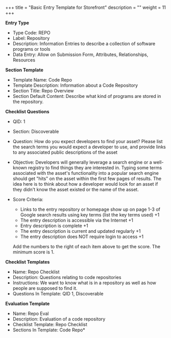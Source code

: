 +++
title = "Basic Entry Template for Storefront"
description = ""
weight = 11
+++

**Entry Type**
* Type Code: REPO
* Label: Repository
* Description: Information Entries to describe a collection of software programs or tools
* Data Entry: Allow on Submission Form, Attributes, Relationships, Resources

**Section Template**
* Template Name: Code Repo
* Template Description: Information about a Code Repository
* Section Title: Repo Overview
* Section Default Content: Describe what kind of programs are stored in the repository. 

**Checklist Questions**
* QID: 1
* Section: Discoverable
* Question: How do you expect developers to find your asset? Please list the search terms you would expect a developer to use, and provide links to any associated public descriptions of the asset
* Objective: Developers will generally leverage a search engine or a well-known registry to find things they are interested in. Typing some terms associated with the asset's functionality into a popular search engine should get "hits" on the asset within the first few pages of results. The idea here is to think about how a developer would look for an asset if they didn't know the asset existed or the name of the asset. 
* Score Criteria: 
    * Links to the entry repository or homepage show up on page 1-3 of Google search results using key terms (list the key terms used) +1
    * The entry description is accessible via the Internet +1
    * Entry description is complete +1
    * The entry description is current and updated regularly +1
    * The entry description does NOT require login to access +1
    
    Add the numbers to the right of each item above to get the score. The minimum score is 1.


**Checklist Templates**
* Name: Repo Checklist
* Description: Questions relating to code repositories
* Instructions: We want to know what is in a repository as well as how people are supposed to find it. 
* Questions In Template: QID 1, Discoverable


**Evaluation Template**
* Name: Repo Eval
* Description: Evaluation of a code repository
* Checklist Template: Repo Checklist
* Sections In Template: Code Repo* 